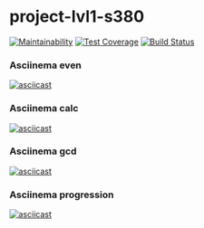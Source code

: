 # project-lvl1-s380
[![Maintainability](https://api.codeclimate.com/v1/badges/49f6493dd4d48d914da5/maintainability)](https://codeclimate.com/github/Nastya-1000/project-lvl1-s380/maintainability)
[![Test Coverage](https://api.codeclimate.com/v1/badges/49f6493dd4d48d914da5/test_coverage)](https://codeclimate.com/github/Nastya-1000/project-lvl1-s380/test_coverage)
[![Build Status](https://travis-ci.org/Nastya-1000/project-lvl1-s380.svg?branch=master)](https://travis-ci.org/Nastya-1000/project-lvl1-s380)

### Asciinema even
[![asciicast](https://asciinema.org/a/UoH8ptadFZLfixb2n7wZByrdW.png)](https://asciinema.org/a/UoH8ptadFZLfixb2n7wZByrdW)

### Asciinema calc
[![asciicast](https://asciinema.org/a/ek0uoi7Ur7rLA99lZPEVKuzHT.png)](https://asciinema.org/a/ek0uoi7Ur7rLA99lZPEVKuzHT)

### Asciinema gcd
[![asciicast](https://asciinema.org/a/7Jw4UjDN9i8MMieEE4jHjHTsH.png)](https://asciinema.org/a/7Jw4UjDN9i8MMieEE4jHjHTsH)

### Asciinema progression
[![asciicast](https://asciinema.org/a/rX6eIdAu7xXoPV38QzENyqcoJ.png)](https://asciinema.org/a/rX6eIdAu7xXoPV38QzENyqcoJ)
